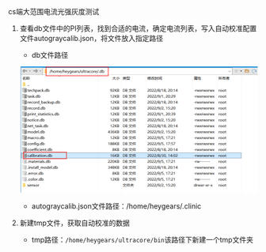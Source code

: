 cs端大范围电流光强灰度测试

1. 查看db文件中的PI列表，找到合适的电流，确定电流列表，写入自动校准配置文件autograycalib.json，将文件放入指定路径
   - db文件路径

   ![image-20220906111013669](cs端大范围电流光强灰度测试.assets/image-20220906111013669.png)

   - autograycalib.json文件路径：/home/heygears/.clinic

2. 新建tmp文件，获取自动校准的数据

   - tmp路径：`/home/heygears/ultracore/bin`该路径下新建一个tmp文件夹



















